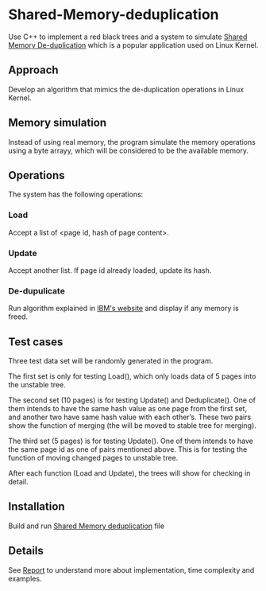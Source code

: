 # Shared-Memory-deduplication

Use C++ to implement a red black trees and a system to simulate [Shared Memory De-duplication](https://www.ibm.com/developerworks/linux/library/l-kernel-shared-memory/index.html) which is a popular application used on Linux Kernel.

## Approach
Develop an algorithm that mimics the de-duplication operations in Linux Kernel. 

## Memory simulation
Instead of using real memory, the program simulate the memory operations using a byte arrayy, which will be considered to be the available memory.

## Operations
The system has the following operations: 

### Load
Accept a list of <page id, hash of page content>. 

### Update
Accept another list. If page id already loaded, update its hash.

### De-dupulicate
Run algorithm explained in [IBM's website](https://www.ibm.com/developerworks/linux/library/l-kernel-shared-memory/index.html) and display if any memory is freed.


## Test cases
Three test data set will be randomly generated in the program.

The first set is only for testing Load(), which only loads data of 5 pages into the unstable tree.  

The second set (10 pages) is for testing Update() and Deduplicate(). One of them intends to have the same hash value as one page from the first set, and another two have same hash value with each other’s. These two pairs show the function of merging (the will be moved to stable tree for merging). 

The third set (5 pages) is for testing Update(). One of them intends to have the same page id as one of pairs mentioned above. This is for testing the function of moving changed pages to unstable tree. 

After each function (Load and Update), the trees will show for checking in detail.

## Installation
Build and run [Shared Memory deduplication](SharedMemoryDeduplication.cpp) file

## Details
See [Report](Report.pdf) to understand more about implementation, time complexity and examples.
